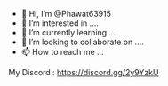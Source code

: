 - 👋 Hi, I’m @Phawat63915
- 👀 I’m interested in ....
- 🌱 I’m currently learning ...
- 💞️ I’m looking to collaborate on ....
- 📫 How to reach me ...

My Discord : https://discord.gg/2y9YzkU
<!---
Phawat63915/Phawat63915 is a ✨ special ✨ repository because its `README.md` (this file) appears on your GitHub profile.
You can click the Preview link to take a look at your changes.
--->
